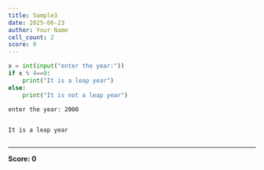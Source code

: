 ```yaml
---
title: Sample3
date: 2025-06-23
author: Your Name
cell_count: 2
score: 0
---
```


```python
x = int(input("enter the year:"))
if x % 4==0:
    print("It is a leap year")
else:
    print("It is not a leap year")    

```

    enter the year: 2000


    It is a leap year



```python

```


---
**Score: 0**